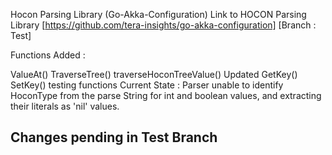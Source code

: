 Hocon Parsing Library (Go-Akka-Configuration)
Link to HOCON Parsing Library [https://github.com/tera-insights/go-akka-configuration] [Branch : Test]

Functions Added :

ValueAt()
TraverseTree()
traverseHoconTreeValue()
Updated GetKey() SetKey()
testing functions
Current State : Parser unable to identify HoconType from the parse String for int and boolean values, and extracting their literals as 'nil' values.

## Changes pending in Test Branch
